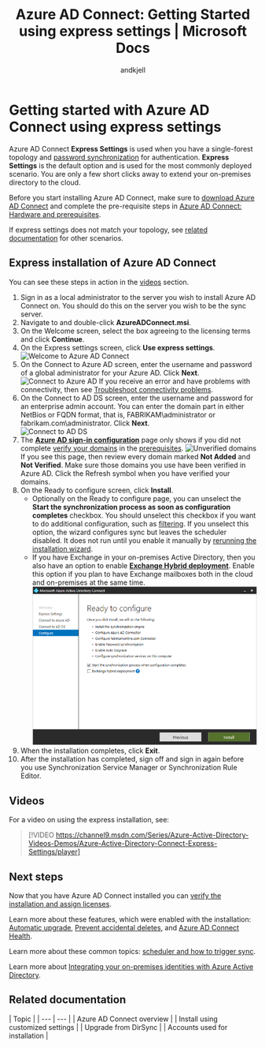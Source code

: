 ﻿---
title: 'Azure AD Connect: Getting Started using express settings | Microsoft Docs'
description: Learn how to download, install and run the setup wizard for Azure AD Connect.
services: active-directory
documentationcenter: ''
author: andkjell
manager: femila
editor: curtand

ms.assetid: b6ce45fd-554d-4f4d-95d1-47996d561c9f
ms.service: active-directory
ms.workload: identity
ms.tgt_pltfrm: na
ms.devlang: na
ms.topic: get-started-article
ms.date: 07/12/2017
ms.author: billmath

ms.reviewer: cychua
ms.custom: iamfeature=AADConnect
---
# Getting started with Azure AD Connect using express settings
Azure AD Connect **Express Settings** is used when you have a single-forest topology and [password synchronization](active-directory-aadconnectsync-implement-password-synchronization.md) for authentication. **Express Settings** is the default option and is used for the most commonly deployed scenario. You are only a few short clicks away to extend your on-premises directory to the cloud.

Before you start installing Azure AD Connect, make sure to [download Azure AD Connect](http://go.microsoft.com/fwlink/?LinkId=615771) and complete the pre-requisite steps in [Azure AD Connect: Hardware and prerequisites](active-directory-aadconnect-prerequisites.md).

If express settings does not match your topology, see [related documentation](#related-documentation) for other scenarios.

## Express installation of Azure AD Connect
You can see these steps in action in the [videos](#videos) section.

1. Sign in as a local administrator to the server you wish to install Azure AD Connect on. You should do this on the server you wish to be the sync server.
2. Navigate to and double-click **AzureADConnect.msi**.
3. On the Welcome screen, select the box agreeing to the licensing terms and click **Continue**.  
4. On the Express settings screen, click **Use express settings**.  
   ![Welcome to Azure AD Connect](./media/active-directory-aadconnect-get-started-express/express.png)
5. On the Connect to Azure AD screen, enter the username and password of a global administrator for your Azure AD. Click **Next**.  
   ![Connect to Azure AD](./media/active-directory-aadconnect-get-started-express/connectaad.png)
   If you receive an error and have problems with connectivity, then see [Troubleshoot connectivity problems](active-directory-aadconnect-troubleshoot-connectivity.md).
6. On the Connect to AD DS screen, enter the username and password for an enterprise admin account. You can enter the domain part in either NetBios or FQDN format, that is, FABRIKAM\administrator or fabrikam.com\administrator. Click **Next**.  
   ![Connect to AD DS](./media/active-directory-aadconnect-get-started-express/connectad.png)
7. The [**Azure AD sign-in configuration**](active-directory-aadconnect-user-signin.md#azure-ad-sign-in-configuration) page only shows if you did not complete [verify your domains](../active-directory-add-domain.md) in the [prerequisites](active-directory-aadconnect-prerequisites.md).
   ![Unverified domains](./media/active-directory-aadconnect-get-started-express/unverifieddomain.png)  
   If you see this page, then review every domain marked **Not Added** and **Not Verified**. Make sure those domains you use have been verified in Azure AD. Click the Refresh symbol when you have verified your domains.
8. On the Ready to configure screen, click **Install**.
   * Optionally on the Ready to configure page, you can unselect the **Start the synchronization process as soon as configuration completes** checkbox. You should unselect this checkbox if you want to do additional configuration, such as [filtering](active-directory-aadconnectsync-configure-filtering.md). If you unselect this option, the wizard configures sync but leaves the scheduler disabled. It does not run until you enable it manually by [rerunning the installation wizard](active-directory-aadconnectsync-installation-wizard.md).
   * If you have Exchange in your on-premises Active Directory, then you also have an option to enable [**Exchange Hybrid deployment**](https://technet.microsoft.com/library/jj200581.aspx). Enable this option if you plan to have Exchange mailboxes both in the cloud and on-premises at the same time.
     ![Ready to configure Azure AD Connect](./media/active-directory-aadconnect-get-started-express/readytoconfigure.png)
9. When the installation completes, click **Exit**.
10. After the installation has completed, sign off and sign in again before you use Synchronization Service Manager or Synchronization Rule Editor.

## Videos
For a video on using the express installation, see:

> [!VIDEO https://channel9.msdn.com/Series/Azure-Active-Directory-Videos-Demos/Azure-Active-Directory-Connect-Express-Settings/player]
> 
> 

## Next steps
Now that you have Azure AD Connect installed you can [verify the installation and assign licenses](active-directory-aadconnect-whats-next.md).

Learn more about these features, which were enabled with the installation: [Automatic upgrade](active-directory-aadconnect-feature-automatic-upgrade.md), [Prevent accidental deletes](active-directory-aadconnectsync-feature-prevent-accidental-deletes.md), and [Azure AD Connect Health](../connect-health/active-directory-aadconnect-health-sync.md).

Learn more about these common topics: [scheduler and how to trigger sync](active-directory-aadconnectsync-feature-scheduler.md).

Learn more about [Integrating your on-premises identities with Azure Active Directory](active-directory-aadconnect.md).

## Related documentation
| Topic |
| --- | --- |
| Azure AD Connect overview |
| Install using customized settings |
| Upgrade from DirSync |
| Accounts used for installation |

